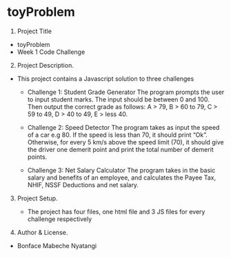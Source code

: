 # toyProblem 

1. Project Title
- toyProblem
- Week 1 Code Challenge

2. Project Description.
- This project contains a Javascript solution to three challenges
    - Challenge 1: Student Grade Generator
        The program prompts the user to input student marks. The input should be between 0 and 100. Then output the correct grade as follows: 
        A > 79, B > 60 to 79, C > 59 to 49, D > 40 to 49, E > less 40.

    - Challenge 2: Speed Detector
         The program  takes as input the speed of a car e.g 80. If the speed is less than 70, it should print “Ok”. Otherwise, for every 5 km/s above                 the speed limit (70), it should give the driver one demerit point and print the total number of demerit points.
         
    - Challenge 3: Net Salary Calculator
          The program takes in the basic salary and benefits of an employee, and calculates the Payee Tax, NHIF, NSSF Deductions and net salary.

3. Project Setup. 
      - The project has four files, one html file and 3 JS files for every challenge respectively

4. Author & License.
  - Bonface Mabeche Nyatangi
